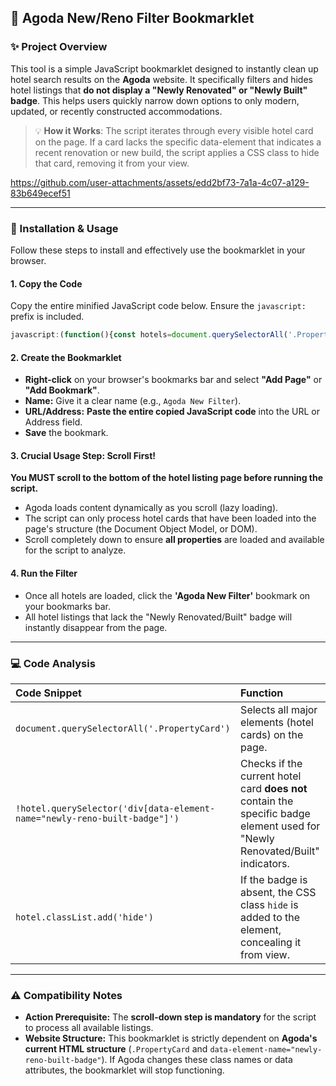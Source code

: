 ## 🏨 Agoda New/Reno Filter Bookmarklet

### ✨ Project Overview

This tool is a simple JavaScript bookmarklet designed to instantly clean up hotel search results on the **Agoda** website. It specifically filters and hides hotel listings that **do not display a "Newly Renovated" or "Newly Built" badge**. This helps users quickly narrow down options to only modern, updated, or recently constructed accommodations.

> 💡 **How it Works**: The script iterates through every visible hotel card on the page. If a card lacks the specific data-element that indicates a recent renovation or new build, the script applies a CSS class to hide that card, removing it from your view.

https://github.com/user-attachments/assets/edd2bf73-7a1a-4c07-a129-83b649ecef51

---

### 🚀 Installation & Usage

Follow these steps to install and effectively use the bookmarklet in your browser.

#### 1. Copy the Code

Copy the entire minified JavaScript code below. Ensure the `javascript:` prefix is included.

```javascript
javascript:(function(){const hotels=document.querySelectorAll('.PropertyCard');hotels.forEach(hotel=>{if(!hotel.querySelector('div[data-element-name="newly-reno-built-badge"]')){hotel.classList.add('hide');}})})();
````

#### 2\. Create the Bookmarklet

  * **Right-click** on your browser's bookmarks bar and select **"Add Page"** or **"Add Bookmark"**.
  * **Name:** Give it a clear name (e.g., `Agoda New Filter`).
  * **URL/Address:** **Paste the entire copied JavaScript code** into the URL or Address field.
  * **Save** the bookmark.

#### 3\. **Crucial Usage Step: Scroll First\!**

**You MUST scroll to the bottom of the hotel listing page before running the script.**

  * Agoda loads content dynamically as you scroll (lazy loading).
  * The script can only process hotel cards that have been loaded into the page's structure (the Document Object Model, or DOM).
  * Scroll completely down to ensure **all properties** are loaded and available for the script to analyze.

#### 4\. Run the Filter

  * Once all hotels are loaded, click the **'Agoda New Filter'** bookmark on your bookmarks bar.
  * All hotel listings that lack the "Newly Renovated/Built" badge will instantly disappear from the page.

-----

### 💻 Code Analysis

| Code Snippet | Function |
| :--- | :--- |
| `document.querySelectorAll('.PropertyCard')` | Selects all major elements (hotel cards) on the page. |
| `!hotel.querySelector('div[data-element-name="newly-reno-built-badge"]')` | Checks if the current hotel card **does not** contain the specific badge element used for "Newly Renovated/Built" indicators. |
| `hotel.classList.add('hide')` | If the badge is absent, the CSS class `hide` is added to the element, concealing it from view. |

-----

### ⚠️ Compatibility Notes

  * **Action Prerequisite:** The **scroll-down step is mandatory** for the script to process all available listings.
  * **Website Structure:** This bookmarklet is strictly dependent on **Agoda's current HTML structure** (`.PropertyCard` and `data-element-name="newly-reno-built-badge"`). If Agoda changes these class names or data attributes, the bookmarklet will stop functioning.
